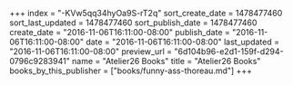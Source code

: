 +++
index = "-KVw5qq34hyOa9S-rT2q"
sort_create_date = 1478477460
sort_last_updated = 1478477460
sort_publish_date = 1478477460
create_date = "2016-11-06T16:11:00-08:00"
publish_date = "2016-11-06T16:11:00-08:00"
date = "2016-11-06T16:11:00-08:00"
last_updated = "2016-11-06T16:11:00-08:00"
preview_url = "6d104b96-e2d1-159f-d294-0796c9283941"
name = "Atelier26 Books"
title = "Atelier26 Books"
books_by_this_publisher = ["books/funny-ass-thoreau.md"]
+++
